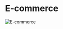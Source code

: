 # E-commerce

![E-commerce](https://user-images.githubusercontent.com/95122776/205126712-b1ba44d5-7a37-424c-b3a8-60a2d911f100.png)
